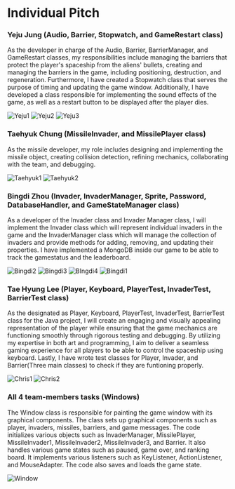 # Individual Pitch


### Yeju Jung (Audio, Barrier, Stopwatch, and GameRestart class)
As the developer in charge of the Audio, Barrier, BarrierManager, and GameRestart classes, my responsibilities include managing the barriers that protect the player's spaceship from the aliens' bullets, creating and managing the barriers in the game, including positioning, destruction, and regeneration. Furthermore, I have created a Stopwatch class that serves the purpose of timing and updating the game window. Additionally, I have developed a class responsible for implementing the sound effects of the game, as well as a restart button to be displayed after the player dies.

![Yeju1](https://user-images.githubusercontent.com/113272141/230509096-902196d7-9bde-4490-a0df-66cb7b84242f.jpg)
![Yeju2](https://user-images.githubusercontent.com/113272141/230509100-3eb99fba-d160-4dd4-860b-9ae7c2068991.jpg)
![Yeju3](https://user-images.githubusercontent.com/113272141/230509101-2ae79cdc-bbcc-4181-b80f-1be838b85905.jpg)


### Taehyuk Chung (MissileInvader, and MissilePlayer class)
As the missile developer, my role includes designing and implementing the missile object, creating collision detection, refining mechanics, collaborating with the team, and debugging.

![Taehyuk1](https://user-images.githubusercontent.com/113272141/230509125-b879ff25-e35b-4183-a01e-7160bd54d797.jpg)
![Taehyuk2](https://user-images.githubusercontent.com/113272141/230509127-36c31a92-40fe-4930-a12d-828b2fada06d.jpg)


### Bingdi Zhou (Invader, InvaderManager, Sprite, Password, DatabaseHandler, and GameStateManager class)
As a developer of the Invader class and Invader Manager class, I will implement the Invader class which will represent individual invaders in the game and the InvaderManager class which will manage the collection of invaders and provide methods for adding, removing, and updating their properties. I have implemented a MongoDB inside our game to be able to track the gamestatus and the leaderboard.

![Bingdi2](https://user-images.githubusercontent.com/113272141/230508648-f5cc516e-19b7-464e-867a-b26f3b4bc57e.jpg)
![Bingdi3](https://user-images.githubusercontent.com/113272141/230508652-8a4a7282-e068-4713-a605-206b333f479c.jpg)
![BIngdi4](https://user-images.githubusercontent.com/113272141/230508653-998caaa5-d1b3-438b-89f6-1bb0c35c2f3a.jpg)
![Bingdi1](https://user-images.githubusercontent.com/113272141/230508654-3c5279f8-8b62-4cf0-a1e7-c7b63a3459ac.jpg)


### Tae Hyung Lee (Player, Keyboard, PlayerTest, InvaderTest, BarrierTest class)
As the designated as Player, Keyboard, PlayerTest, InvaderTest, BarrierTest class for the Java project, I will create an engaging and visually appealing representation of the player while ensuring that the game mechanics are functioning smoothly through rigorous testing and debugging. By utilizing my expertise in both art and programming, I aim to deliver a seamless gaming experience for all players to be able to control the spaceship using keyboard. Lastly, I have wrote test classes for Player, Invader, and Barrier(Three main classes) to check if they are funtioning properly.

![Chris1](https://user-images.githubusercontent.com/113272141/230509226-7e3370de-d796-49b0-81bd-277fce055dc6.jpg)
![Chris2](https://user-images.githubusercontent.com/113272141/230509227-ced28af5-0bae-4fd0-abe7-75f39ed9491a.jpg)

### All 4 team-members tasks (Windows)

The Window class is responsible for painting the game window with its graphical components. The class sets up graphical components such as player, invaders, missiles, barriers, and game messages. The code initializes various objects such as InvaderManager, MissilePlayer, MissileInvader1, MissileInvader2, MissileInvader3, and Barrier. It also handles various game states such as paused, game over, and ranking board. It implements various listeners such as KeyListener, ActionListener, and MouseAdapter. The code also saves and loads the game state.


![Window](https://user-images.githubusercontent.com/113272141/230510953-4ac5cafd-3778-4c29-baeb-1818eb872f3a.jpg)




